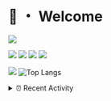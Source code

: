 # 👋 ・ Welcome
![](https://komarev.com/ghpvc/?username=Lorenzo0111)

![](https://img.shields.io/badge/Java-ED8B00?style=for-the-badge&logo=java&logoColor=white)
![](https://img.shields.io/badge/JavaScript-323330?style=for-the-badge&logo=javascript&logoColor=F7DF1E)
![](https://img.shields.io/badge/Node.js-339933?style=for-the-badge&logo=nodedotjs&logoColor=white)
![](https://img.shields.io/badge/React-20232A?style=for-the-badge&logo=react&logoColor=61DAFB)

[![](https://github-readme-stats.vercel.app/api?username=Lorenzo0111&show_icons=true&count_private=true)](https://github.com/Lorenzo0111)
![Top Langs](https://github-readme-stats.vercel.app/api/top-langs/?username=Lorenzo0111&layout=compact)

<details>
<summary>⏰ Recent Activity</summary>

<!--RECENT_ACTIVITY:start-->
1. ![comment] **Commented:** [ZombieStriker/QualityArmory#281](https://github.com/ZombieStriker/QualityArmory/issues/281#issuecomment-1036577690)
2. ![release] Released [v1.7.1 - Database fixes](https://github.com/Lorenzo0111/MultiLang/releases/tag/v1.7.1) in [Lorenzo0111/MultiLang](https://github.com/Lorenzo0111/MultiLang)
3. ![repoCreated] Created new repository [Lorenzo0111/LegacyQAVConverter](https://github.com/Lorenzo0111/LegacyQAVConverter)
4. ![comment] **Commented:** [ZombieStriker/QualityArmoryVehicles2#95](https://github.com/ZombieStriker/QualityArmoryVehicles2/pull/95#issuecomment-1033863209)
5. ![prMerged] **Pull request merged:** [Lorenzo0111/MultiLang#72](https://github.com/Lorenzo0111/MultiLang/pull/72)
6. ![prMerged] **Pull request merged:** [Lorenzo0111/MultiLang#73](https://github.com/Lorenzo0111/MultiLang/pull/73)
7. ![prMerged] **Pull request merged:** [Lorenzo0111/MultiLang#74](https://github.com/Lorenzo0111/MultiLang/pull/74)
8. ![comment] **Commented:** [Lorenzo0111/SpigotUpdatesBot#1](https://github.com/Lorenzo0111/SpigotUpdatesBot/pull/1#issuecomment-1030671954)
9. ![prMerged] **Pull request merged:** [Lorenzo0111/RocketPlaceholders#69](https://github.com/Lorenzo0111/RocketPlaceholders/pull/69)
10. ![prMerged] **Pull request merged:** [Lorenzo0111/DownloadTracker#40](https://github.com/Lorenzo0111/DownloadTracker/pull/40)
<!--RECENT_ACTIVITY:end-->


<!--RECENT_ACTIVITY:last_update-->
Last Updated: Saturday, February 12th, 2022, 12:45:35 AM
<!--RECENT_ACTIVITY:last_update_end-->
</details>

[issueOpened]: https://cdn.jsdelivr.net/gh/Readme-Workflows/Readme-Icons@main/icons/octicons/IssueOpenedOld.svg
[issueClosed]: https://cdn.jsdelivr.net/gh/Readme-Workflows/Readme-Icons@main/icons/octicons/IssueClosedOld.svg

[prOpened]: https://cdn.jsdelivr.net/gh/Readme-Workflows/Readme-Icons@main/icons/octicons/PullRequestOpened.svg
[prClosed]: https://cdn.jsdelivr.net/gh/Readme-Workflows/Readme-Icons@main/icons/octicons/PullRequestClosed.svg
[prMerged]: https://cdn.jsdelivr.net/gh/Readme-Workflows/Readme-Icons@main/icons/octicons/PullRequestMerged.svg

[comment]: https://cdn.jsdelivr.net/gh/Readme-Workflows/Readme-Icons@main/icons/octicons/Comment.svg

[changesRequested]: https://cdn.jsdelivr.net/gh/Readme-Workflows/Readme-Icons@main/icons/octicons/RequestedChanges.svg
[approved]: https://cdn.jsdelivr.net/gh/Readme-Workflows/Readme-Icons@main/icons/octicons/ApprovedChanges.svg

[repoCreated]: https://cdn.jsdelivr.net/gh/Readme-Workflows/Readme-Icons@main/icons/octicons/Repository.svg
[release]: https://cdn.jsdelivr.net/gh/Readme-Workflows/Readme-Icons@main/icons/octicons/Release.svg
[star]: https://cdn.jsdelivr.net/gh/Readme-Workflows/Readme-Icons@main/icons/octicons/StarredRepository.svg
[wiki]: https://cdn.jsdelivr.net/gh/Readme-Workflows/Readme-Icons@main/icons/octicons/Wiki.svg
[fork]: https://cdn.jsdelivr.net/gh/Readme-Workflows/Readme-Icons@main/icons/octicons/ForkedRepository.svg
[people]: https://cdn.jsdelivr.net/gh/Readme-Workflows/Readme-Icons@main/icons/octicons/People.svg
